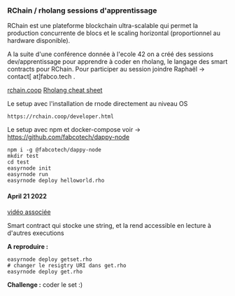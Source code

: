 ### RChain / rholang sessions  d'apprentissage

RChain est une plateforme blockchain ultra-scalable qui permet la production concurrente de blocs et le scaling horizontal (proportionnel au hardware disponible).

A la suite d'une conférence donnée à l'ecole 42 on a créé des sessions dev/apprentissage pour apprendre à coder en rholang, le langage des smart contracts pour RChain. Pour participer au session joindre Raphaël -> contact[ at]fabco.tech .

[rchain.coop](https://rchain.coop)
[Rholang cheat sheet](https://fabcotech.github.io/rholangcheatsheet/)

Le setup avec l'installation de rnode directement au niveau OS
```
https://rchain.coop/developer.html
```

Le setup avec npm et docker-compose
voir -> https://github.com/fabcotech/dappy-node
```
npm i -g @fabcotech/dappy-node
mkdir test
cd test
easyrnode init
easyrnode run
easyrnode deploy helloworld.rho
```

#### April 21 2022

[vidéo associée](https://youtu.be/QfjXcsQ_k24)

Smart contract qui stocke une string, et la rend accessible en lecture à d'autres executions

**A reproduire :**
```
easyrnode deploy getset.rho
# changer le resigtry URI dans get.rho
easyrnode deploy get.rho
```

**Challenge :** coder le set :)
